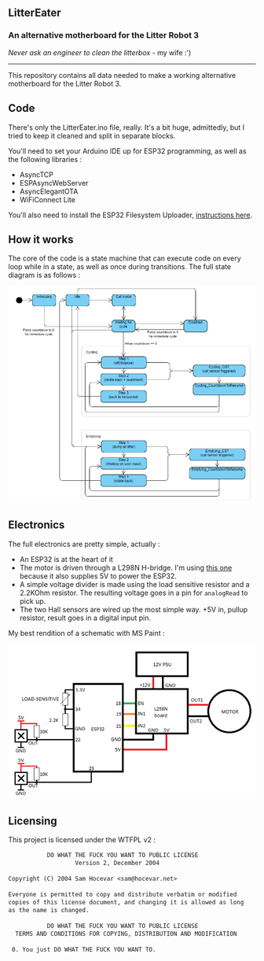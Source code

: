 ## LitterEater
### An alternative motherboard for the Litter Robot 3

*Never ask an engineer to clean the litterbox* - my wife :')

---

This repository contains all data needed to make a working alternative motherboard for the Litter Robot 3.

## Code
There's only the LitterEater.ino file, really. It's a bit huge, admittedly, but I tried to keep it cleaned and split in separate blocks.

You'll need to set your Arduino IDE up for ESP32 programming, as well as the following libraries :
 * AsyncTCP
 * ESPAsyncWebServer
 * AsyncElegantOTA
 * WiFiConnect Lite

You'll also need to install the ESP32 Filesystem Uploader, [instructions here](https://randomnerdtutorials.com/install-esp32-filesystem-uploader-arduino-ide/).

## How it works

The core of the code is a state machine that can execute code on every loop while in a state, as well as once during transitions. The full state diagram is as follows :

![LitterEater state diagram](statediagram.png "LitterEater state diagram")

## Electronics

The full electronics are pretty simple, actually :
 * An ESP32 is at the heart of it
 * The motor is driven through a L298N H-bridge. I'm using [this one](https://www.amazon.fr/gp/product/B07YXFQ8CZ) because it also supplies 5V to power the ESP32.
 * A simple voltage divider is made using the load sensitive resistor and a 2.2KOhm resistor. The resulting voltage goes in a pin for `analogRead` to pick up.
 * The two Hall sensors are wired up the most simple way. +5V in, pullup resistor, result goes in a digital input pin.

My best rendition of a schematic with MS Paint :

![LitterEater electronics schematic](electronics.png "LitterEater electronics schematic")

## Licensing

This project is licensed under the WTFPL v2 :

```
           DO WHAT THE FUCK YOU WANT TO PUBLIC LICENSE
                   Version 2, December 2004

Copyright (C) 2004 Sam Hocevar <sam@hocevar.net>

Everyone is permitted to copy and distribute verbatim or modified
copies of this license document, and changing it is allowed as long
as the name is changed.

           DO WHAT THE FUCK YOU WANT TO PUBLIC LICENSE
  TERMS AND CONDITIONS FOR COPYING, DISTRIBUTION AND MODIFICATION

 0. You just DO WHAT THE FUCK YOU WANT TO.
```
